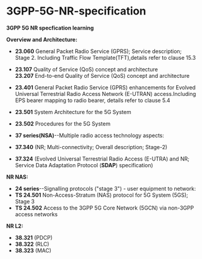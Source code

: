 # 3GPP-5G-NR-specification
__3GPP 5G NR specfication learning__ 

__Overview and Architecture:__  
- __23.060__ General Packet Radio Service (GPRS); Service description; Stage 2. Including Traffic Flow Template(TFT),details refer to clause 15.3  
- __23.107__ Quality of Service (QoS) concept and architecture  
__23.207__ End-to-end Quality of Service (QoS) concept and architecture  
- __23.401__ General Packet Radio Service (GPRS) enhancements for Evolved Universal Terrestrial Radio Access Network (E-UTRAN) access.Including EPS bearer mapping to radio bearer, details refer to clause 5.4  
- __23.501__	System Architecture for the 5G System	   
- __23.502__	Procedures for the 5G System  
  
- __37 series(NSA)__--Multiple radio access technology aspects:  
- __37.340__ (NR; Multi-connectivity; Overall description; Stage-2)  
- __37.324__ (Evolved Universal Terrestrial Radio Access (E-UTRA) and NR; Service Data Adaptation Protocol (**SDAP**) specification)  
  

__NR NAS:__  
- __24 series__--Signalling protocols ("stage 3") - user equipment to network:  
- __TS 24.501__	Non-Access-Stratum (NAS) protocol for 5G System (5GS); Stage 3  
- __TS 24.502__	Access to the 3GPP 5G Core Network (5GCN) via non-3GPP access networks  

__NR L2:__  
- __38.321__ (PDCP)  
- __38.322__ (RLC)  
- __38.323__ (MAC)  
